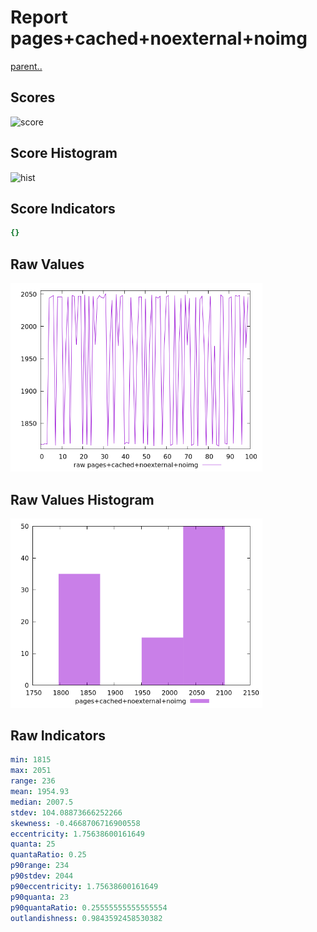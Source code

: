 # Report pages+cached+noexternal+noimg

[parent..](./..)  


## Scores

![score](./score.png)  

## Score Histogram

![hist](./hist.png)  

## Score Indicators

```yaml
{}

```

## Raw Values

![raw](./raw.png)  

## Raw Values Histogram

![raw hist](./raw_hist.png)  

## Raw Indicators

```yaml
min: 1815
max: 2051
range: 236
mean: 1954.93
median: 2007.5
stdev: 104.08873666252266
skewness: -0.4668706716900558
eccentricity: 1.75638600161649
quanta: 25
quantaRatio: 0.25
p90range: 234
p90stdev: 2044
p90eccentricity: 1.75638600161649
p90quanta: 23
p90quantaRatio: 0.25555555555555554
outlandishness: 0.9843592458530382

```

<style>
  img {
    max-width: 80%;
  }
</style>
      
